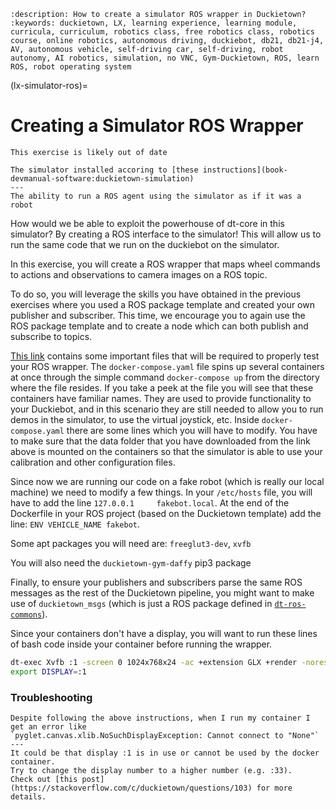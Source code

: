 ```{seo}
:description: How to create a simulator ROS wrapper in Duckietown?
:keywords: duckietown, LX, learning experience, learning module, curricula, curriculum, robotics class, free robotics class, robotics course, online robotics, autonomous driving, duckiebot, db21, db21-j4, AV, autonomous vehicle, self-driving car, self-driving, robot autonomy, AI robotics, simulation, no VNC, Gym-Duckietown, ROS, learn ROS, robot operating system
```

(lx-simulator-ros)=
# Creating a Simulator ROS Wrapper

```{note}
This exercise is likely out of date
```

```{needget}
The simulator installed accoring to [these instructions](book-devmanual-software:duckietown-simulation)
---
The ability to run a ROS agent using the simulator as if it was a robot
```

How would we be able to exploit the powerhouse of dt-core in this simulator? 
By creating a ROS interface to the simulator! This will allow us to run the same 
code that we run on the duckiebot on the simulator.

In this exercise, you will create a ROS wrapper that maps wheel commands to 
actions and observations to camera images on a ROS topic.

To do so, you will leverage the skills you have obtained in the previous 
exercises where you used a ROS package template and created your own publisher and 
subscriber. This time, we encourage you to again use the ROS package template 
and to create a node which can both publish and subscribe to topics.

[This link](https://drive.google.com/file/d/1BU17Gkl5wEjvxv0OtZ2bv5EbcyyH09ZN/view) 
contains some important files that will be required to properly test your ROS wrapper. 
The `docker-compose.yaml` file spins up several containers at once through the 
simple command `docker-compose up` from the directory where the file resides. 
If you take a peek at the file you will see that these containers have familiar names.
They are used to provide functionality to your Duckiebot, and in this scenario 
they are still needed to allow you to run demos in the simulator, 
to use the virtual joystick, etc. Inside `docker-compose.yaml` there are some lines which you will have to modify. You have to make sure that the data folder that you have downloaded from the link above is mounted on the containers so that the simulator is able to use your calibration and other configuration files. 

Since now we are running our code on a fake robot (which is really our local machine) we need to modify a few things. In your `/etc/hosts` file, you will have to add the line `127.0.0.1     fakebot.local`. At the end of the Dockerfile in your ROS project (based on the Duckietown template) add the line: `ENV VEHICLE_NAME fakebot`.

Some apt packages you will need are: `freeglut3-dev`, `xvfb`

You will also need the `duckietown-gym-daffy` pip3 package

Finally, to ensure your publishers and subscribers parse the same ROS messages as the rest of the Duckietown pipeline, you might want to make use of `duckietown_msgs` (which is just a ROS package defined in [`dt-ros-commons`](https://github.com/duckietown/dt-ros-commons/tree/daffy/packages/duckietown_msgs)).

Since your containers don't have a display, you will want to run these lines of bash code inside your container before running the wrapper.

```bash
dt-exec Xvfb :1 -screen 0 1024x768x24 -ac +extension GLX +render -noreset 
export DISPLAY=:1
```

### Troubleshooting

```{trouble}
Despite following the above instructions, when I run my container I get an error like 
`pyglet.canvas.xlib.NoSuchDisplayException: Cannot connect to "None"`
---
It could be that display :1 is in use or cannot be used by the docker container. 
Try to change the display number to a higher number (e.g. :33). 
Check out [this post](https://stackoverflow.com/c/duckietown/questions/103) for more 
details.
```
